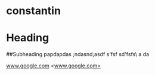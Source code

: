 # constantin
# Heading

##Subheading papdapdas
;ndasnd;asdf
s'fsf
sd'fsfs\\
a
da   

www.google.com
<www.google.com>